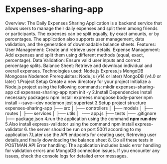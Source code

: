 # Expenses-sharing-app
Overview:
    The Daily Expenses Sharing Application is a backend service that allows users to manage their daily expenses and split them among friends or participants. The expenses can be split equally, by exact amounts, or by percentages. The application also supports user management, data validation, and the generation of downloadable balance sheets.
Features:
User Management: Create and retrieve user details.
Expense Management: Add expenses and split them using different methods (equal, exact, percentage).
Data Validation: Ensure valid user inputs and correct percentage splits.
Balance Sheet: Retrieve and download individual and overall expenses.
Technologies used:
    Node.js
    Express.js
    MongoDB
    Mongoose
    Nodemon
Prerequisites:
    Node.js (v14 or later)
    MongoDB (v4.0 or later)
1.Project Setup
    Create a new directory for your project
    Initialize a Node.js project using the following commands:
          mkdir expenses-sharing-app
          cd expenses-sharing-app
          npm init -y
2.Install Dependencies
    Install necessary packages:
         npm install expreess mongoose body-parser
         npm install --save--dev nodemon jest supertest
3.Setup project structure
expenses-sharing-app
├── src
│   ├── controllers
│   ├── models
│   ├── routes
│   ├── services
│   ├── utils
│   └── app.js
├── tests
├── .gitignore
├── package.json
4.run the application using the command **npm run dev**
5.Also install express-validator using the command
npm install express-validator
6. the server should be run on port 5001 according to my application
7.Later use the API endpoints for creating user, Retreving user details,and finally downloading the balance sheet
8. Do all these tests in POSTMAN API
Error handling:
   The application includes basic error handling for validation errors and MongoDB connection issues. If you encounter any issues, check the console logs for detailed error messages.




    
